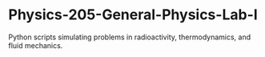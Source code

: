 # Physics-205-General-Physics-Lab-I
Python scripts simulating problems in radioactivity, thermodynamics, and fluid mechanics.
